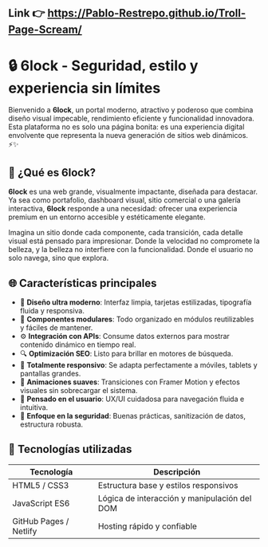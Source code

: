  
## Link 👉 https://Pablo-Restrepo.github.io/Troll-Page-Scream/

# 🔒 6lock - Seguridad, estilo y experiencia sin límites

Bienvenido a **6lock**, un portal moderno, atractivo y poderoso que combina diseño visual impecable, rendimiento eficiente y funcionalidad innovadora. Esta plataforma no es solo una página bonita: es una experiencia digital envolvente que representa la nueva generación de sitios web dinámicos. ⚡️✨

## 📸 ¿Qué es 6lock?

**6lock** es una web grande, visualmente impactante, diseñada para destacar. Ya sea como portafolio, dashboard visual, sitio comercial o una galería interactiva, **6lock** responde a una necesidad: ofrecer una experiencia premium en un entorno accesible y estéticamente elegante.

Imagina un sitio donde cada componente, cada transición, cada detalle visual está pensado para impresionar. Donde la velocidad no compromete la belleza, y la belleza no interfiere con la funcionalidad. Donde el usuario no solo navega, sino que explora.

## 🌐 Características principales

- 🎨 **Diseño ultra moderno**: Interfaz limpia, tarjetas estilizadas, tipografía fluida y responsiva.
- 🧩 **Componentes modulares**: Todo organizado en módulos reutilizables y fáciles de mantener.
- ⚙️ **Integración con APIs**: Consume datos externos para mostrar contenido dinámico en tiempo real.
- 🔍 **Optimización SEO**: Listo para brillar en motores de búsqueda.
- 📱 **Totalmente responsivo**: Se adapta perfectamente a móviles, tablets y pantallas grandes.
- 🎯 **Animaciones suaves**: Transiciones con Framer Motion y efectos visuales sin sobrecargar el sistema.
- 🧠 **Pensado en el usuario**: UX/UI cuidadosa para navegación fluida e intuitiva.
- 🔐 **Enfoque en la seguridad**: Buenas prácticas, sanitización de datos, estructura robusta.

## 🧰 Tecnologías utilizadas

| Tecnología | Descripción |
|------------|-------------|
| HTML5 / CSS3 | Estructura base y estilos responsivos |
| JavaScript ES6 | Lógica de interacción y manipulación del DOM |
| GitHub Pages / Netlify | Hosting rápido y confiable |